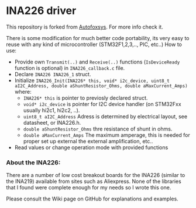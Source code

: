 # INA226 driver

This repository is forked from [Autofoxsys](https://github.com/Autofoxsys/AutoFox_INA226). For more info check it.

There is some modification for much better code portability, its very easy to reuse with any kind of microcontroller (STM32F1,2,3,.., PIC, etc..)
How to use:
  - Provide own ```Transmit(..)``` and ```Receive(..)``` functions (```IsDeviceReady``` function is optional) in ```INA226_callback.c``` file.
  - Declare ```INA226 INA226_1``` struct.
  - Initialize ```INA226_Init(INA226* this, void* i2c_device, uint8_t aI2C_Address, double aShuntResistor_Ohms, double aMaxCurrent_Amps)``` where:
    - ```INA226* this``` is pointer to previosly declared struct.
    - ```void* i2c_device``` is pointer for I2C device handler (on STM32Fxx usually hi2c1, hi2c2, ..).
    - ```uint8_t aI2C_Address``` Adress is determined by electrical layout, see datasheet, or INA226.h.
    - ```double aShuntResistor_Ohms``` thre resistance of shunt in ohms.
    - ```double aMaxCurrent_Amps``` The maximum amperage, this is needed for proper set up external the external amplification, etc..
  - Read values or change operation mode with provided functions

### About the INA226: ###

There are a number of low cost breakout boards for the INA226 (similar to the INA219) available from sites such as Aliexpress.  None of the libraries that I found were complete enough for my needs so I wrote this one.

Please consult the Wiki page on GitHub for explanations and examples.
